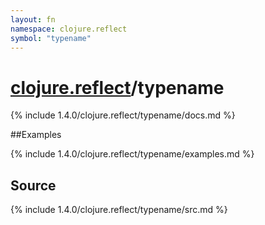 ```yaml
---
layout: fn
namespace: clojure.reflect
symbol: "typename"
---
```


# [clojure.reflect](../)/typename

{% include 1.4.0/clojure.reflect/typename/docs.md %}

##Examples

{% include 1.4.0/clojure.reflect/typename/examples.md %}
## Source
{% include 1.4.0/clojure.reflect/typename/src.md %}

